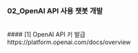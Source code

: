 ### 02_OpenAI API 사용 챗봇 개발

<br>
#### [1] OpenAI API 키 발급 <br>
https://platform.openai.com/docs/overview

<br>

